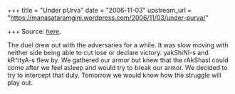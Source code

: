 +++
title = "Under pUrva"
date = "2006-11-03"
upstream_url = "https://manasataramgini.wordpress.com/2006/11/03/under-purva/"

+++
Source: [here](https://manasataramgini.wordpress.com/2006/11/03/under-purva/).

The duel drew out with the adversaries for a while. It was slow moving with neither side being able to cut lose or declare victory. yakShiNI-s and kR^ityA-s flew by. We gathered our armor but knew that the rAkShasI could come after we feel asleep and would try to break our armor. We decided to try to intercept that duly. Tomorrow we would know how the struggle will play out.

